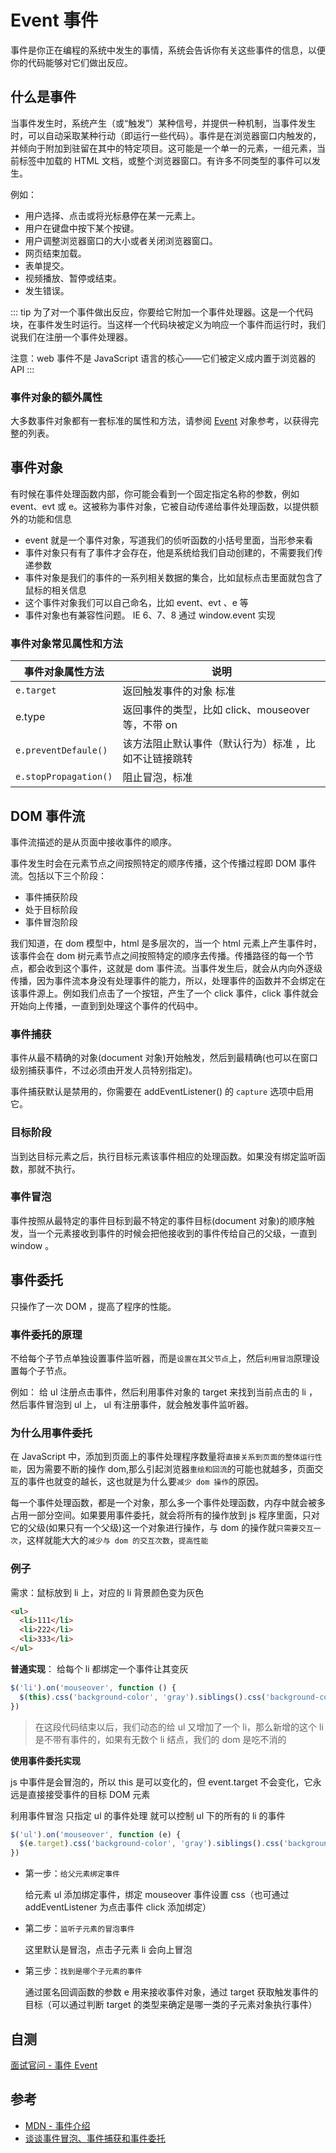 # Event 事件

事件是你正在编程的系统中发生的事情，系统会告诉你有关这些事件的信息，以便你的代码能够对它们做出反应。

## 什么是事件

当事件发生时，系统产生（或“触发”）某种信号，并提供一种机制，当事件发生时，可以自动采取某种行动（即运行一些代码）。事件是在浏览器窗口内触发的，并倾向于附加到驻留在其中的特定项目。这可能是一个单一的元素，一组元素，当前标签中加载的 HTML 文档，或整个浏览器窗口。有许多不同类型的事件可以发生。

例如：

- 用户选择、点击或将光标悬停在某一元素上。
- 用户在键盘中按下某个按键。
- 用户调整浏览器窗口的大小或者关闭浏览器窗口。
- 网页结束加载。
- 表单提交。
- 视频播放、暂停或结束。
- 发生错误。

::: tip
为了对一个事件做出反应，你要给它附加一个事件处理器。这是一个代码块，在事件发生时运行。当这样一个代码块被定义为响应一个事件而运行时，我们说我们在注册一个事件处理器。

注意：web 事件不是 JavaScript 语言的核心——它们被定义成内置于浏览器的 API
:::

### 事件对象的额外属性

大多数事件对象都有一套标准的属性和方法，请参阅 [Event](https://developer.mozilla.org/zh-CN/docs/Web/API/Event) 对象参考，以获得完整的列表。

## 事件对象

有时候在事件处理函数内部，你可能会看到一个固定指定名称的参数，例如 event、evt 或 e。这被称为事件对象，它被自动传递给事件处理函数，以提供额外的功能和信息

- event 就是一个事件对象，写道我们的侦听函数的小括号里面，当形参来看
- 事件对象只有有了事件才会存在，他是系统给我们自动创建的，不需要我们传递参数
- 事件对象是我们的事件的一系列相关数据的集合，比如鼠标点击里面就包含了鼠标的相关信息
- 这个事件对象我们可以自己命名，比如 event、evt 、e 等
- 事件对象也有兼容性问题。 IE 6、7、8 通过 window.event 实现

### 事件对象常见属性和方法

| 事件对象属性方法      | 说明                                                  |
| --------------------- | ----------------------------------------------------- |
| `e.target`            | 返回触发事件的对象 标准                               |
| e.type                | 返回事件的类型，比如 click、mouseover 等，不带 on     |
| `e.preventDefaule()`  | 该方法阻止默认事件（默认行为）标准 ，比如不让链接跳转 |
| `e.stopPropagation()` | 阻止冒泡，标准                                        |

## DOM 事件流

事件流描述的是从页面中接收事件的顺序。

事件发生时会在元素节点之间按照特定的顺序传播，这个传播过程即 DOM 事件流。包括以下三个阶段：

- 事件捕获阶段
- 处于目标阶段
- 事件冒泡阶段

我们知道，在 dom 模型中，html 是多层次的，当一个 html 元素上产生事件时，该事件会在 dom 树元素节点之间按照特定的顺序去传播。传播路径的每一个节点，都会收到这个事件，这就是 dom 事件流。当事件发生后，就会从内向外逐级传播，因为事件流本身没有处理事件的能力，所以，处理事件的函数并不会绑定在该事件源上。例如我们点击了一个按钮，产生了一个 click 事件，click 事件就会开始向上传播，一直到到处理这个事件的代码中。

### 事件捕获

事件从最不精确的对象(document 对象)开始触发，然后到最精确(也可以在窗口级别捕获事件，不过必须由开发人员特别指定)。

事件捕获默认是禁用的，你需要在 addEventListener() 的 `capture` 选项中启用它。

### 目标阶段

当到达目标元素之后，执行目标元素该事件相应的处理函数。如果没有绑定监听函数，那就不执行。

### 事件冒泡

事件按照从最特定的事件目标到最不特定的事件目标(document 对象)的顺序触发，当一个元素接收到事件的时候会把他接收到的事件传给自己的父级，一直到 window 。

## 事件委托

只操作了一次 DOM ，提高了程序的性能。

### 事件委托的原理

不给每个子节点单独设置事件监听器，而是`设置在其父节点`上，然后`利用冒泡`原理设置每个子节点。

例如： 给 ul 注册点击事件，然后利用事件对象的 target 来找到当前点击的 li ，然后事件冒泡到 ul 上， ul 有注册事件，就会触发事件监听器。

### 为什么用事件委托

在 JavaScript 中，添加到页面上的事件处理程序数量将`直接关系到页面的整体运行性能`，因为需要不断的操作 dom,那么引起浏览器`重绘和回流`的可能也就越多，页面交互的事件也就变的越长，这也就是为什么要`减少 dom 操作`的原因。

每一个事件处理函数，都是一个对象，那么多一个事件处理函数，内存中就会被多占用一部分空间。如果要用事件委托，就会将所有的操作放到 js 程序里面，只对它的父级(如果只有一个父级)这一个对象进行操作，与 dom 的操作就`只需要交互一次`，这样就能大大的`减少与 dom 的交互次数`，`提高性能`

### 例子

需求：鼠标放到 li 上，对应的 li 背景颜色变为灰色

```html
<ul>
  <li>111</li>
  <li>222</li>
  <li>333</li>
</ul>
```

**普通实现**： 给每个 li 都绑定一个事件让其变灰

```js
$('li').on('mouseover', function () {
  $(this).css('background-color', 'gray').siblings().css('background-color', 'white')
})
```

> 在这段代码结束以后，我们动态的给 ul 又增加了一个 li，那么新增的这个 li 是不带有事件的，如果有无数个 li 结点，我们的 dom 是吃不消的

**使用事件委托实现**

js 中事件是会冒泡的，所以 this 是可以变化的，但 event.target 不会变化，它永远是直接接受事件的目标 DOM 元素

利用事件冒泡 只指定 ul 的事件处理 就可以控制 ul 下的所有的 li 的事件

```js
$('ul').on('mouseover', function (e) {
  $(e.target).css('background-color', 'gray').siblings().css('background-color', 'white')
})
```

- 第一步：`给父元素绑定事件`

  给元素 ul 添加绑定事件，绑定 mouseover 事件设置 css（也可通过 addEventListener 为点击事件 click 添加绑定）

- 第二步：`监听子元素的冒泡事件`

  这里默认是冒泡，点击子元素 li 会向上冒泡

- 第三步：`找到是哪个子元素的事件`

  通过匿名回调函数的参数 e 用来接收事件对象，通过 target 获取触发事件的目标（可以通过判断 target 的类型来确定是哪一类的子元素对象执行事件）

## 自测

[面试官问 - 事件 Event](../../%E9%9D%A2%E8%AF%95%E5%AE%98%E9%97%AE/02js/q_js_5-event.md)

## 参考

- [MDN - 事件介绍](https://developer.mozilla.org/zh-CN/docs/Learn/JavaScript/Building_blocks/Events)
- [谈谈事件冒泡、事件捕获和事件委托](https://juejin.cn/post/6965127548980166670)
